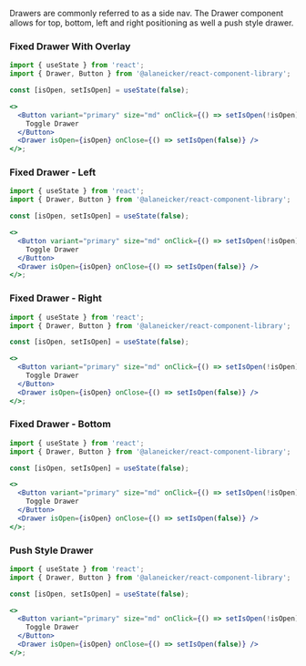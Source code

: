 Drawers are commonly referred to as a side nav. The Drawer component allows for top, bottom, left and right positioning as well a push style drawer.

### Fixed Drawer With Overlay

```jsx
import { useState } from 'react';
import { Drawer, Button } from '@alaneicker/react-component-library';

const [isOpen, setIsOpen] = useState(false);

<>
  <Button variant="primary" size="md" onClick={() => setIsOpen(!isOpen)}>
    Toggle Drawer
  </Button>
  <Drawer isOpen={isOpen} onClose={() => setIsOpen(false)} />
</>;
```

### Fixed Drawer - Left

```jsx
import { useState } from 'react';
import { Drawer, Button } from '@alaneicker/react-component-library';

const [isOpen, setIsOpen] = useState(false);

<>
  <Button variant="primary" size="md" onClick={() => setIsOpen(!isOpen)}>
    Toggle Drawer
  </Button>
  <Drawer isOpen={isOpen} onClose={() => setIsOpen(false)} />
</>;
```

### Fixed Drawer - Right

```jsx
import { useState } from 'react';
import { Drawer, Button } from '@alaneicker/react-component-library';

const [isOpen, setIsOpen] = useState(false);

<>
  <Button variant="primary" size="md" onClick={() => setIsOpen(!isOpen)}>
    Toggle Drawer
  </Button>
  <Drawer isOpen={isOpen} onClose={() => setIsOpen(false)} />
</>;
```

### Fixed Drawer - Bottom

```jsx
import { useState } from 'react';
import { Drawer, Button } from '@alaneicker/react-component-library';

const [isOpen, setIsOpen] = useState(false);

<>
  <Button variant="primary" size="md" onClick={() => setIsOpen(!isOpen)}>
    Toggle Drawer
  </Button>
  <Drawer isOpen={isOpen} onClose={() => setIsOpen(false)} />
</>;
```

### Push Style Drawer

```jsx
import { useState } from 'react';
import { Drawer, Button } from '@alaneicker/react-component-library';

const [isOpen, setIsOpen] = useState(false);

<>
  <Button variant="primary" size="md" onClick={() => setIsOpen(!isOpen)}>
    Toggle Drawer
  </Button>
  <Drawer isOpen={isOpen} onClose={() => setIsOpen(false)} />
</>;
```
